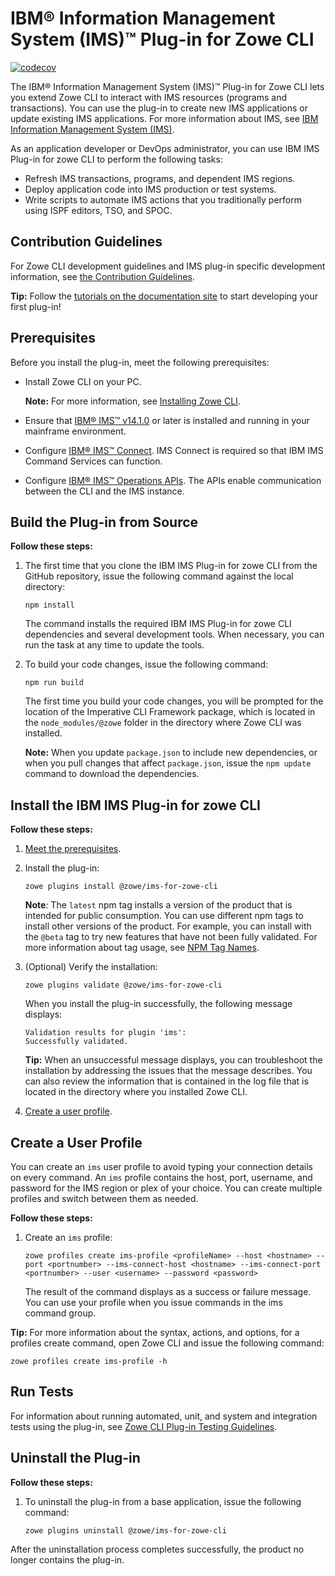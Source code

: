 # IBM® Information Management System (IMS)™ Plug-in for Zowe CLI

[![codecov](https://codecov.io/gh/zowe/zowe-cli-ims-plugin/branch/master/graph/badge.svg)](https://codecov.io/gh/zowe/zowe-cli-ims-plugin)

The IBM® Information Management System (IMS)™ Plug-in for Zowe CLI lets you extend Zowe CLI to interact with IMS resources (programs and transactions). You can use the plug-in to create new IMS applications or update existing IMS applications. For more information about IMS, see [IBM Information Management System (IMS)](https://www.ibm.com/it-infrastructure/z/ims).

As an application developer or DevOps administrator, you can use IBM IMS Plug-in for zowe CLI to perform the following tasks:

- Refresh IMS transactions, programs, and dependent IMS regions.
- Deploy application code into IMS production or test systems.
- Write scripts to automate IMS actions that you traditionally perform using ISPF editors, TSO, and SPOC. 

## Contribution Guidelines

For Zowe CLI development guidelines and IMS plug-in specific development information, see [the Contribution Guidelines](CONTRIBUTING.md).

**Tip:** Follow the [tutorials on the documentation site](https://zowe.github.io/docs-site/latest/extend/extend-cli/cli-devTutorials.html) to start developing your first plug-in! 

## Prerequisites
Before you install the plug-in, meet the following prerequisites:
* Install Zowe CLI on your PC.

    **Note:** For more information, see [Installing Zowe CLI](https://zowe.github.io/docs-site/latest/user-guide/cli-installcli.html).

* Ensure that [IBM® IMS™ v14.1.0](https://www.ibm.com/support/knowledgecenter/en/SSEPH2_14.1.0/com.ibm.ims14.doc/ims_product_landing_v14.html) or later is installed and running in your mainframe environment.

* Configure [IBM® IMS™ Connect](https://www.ibm.com/support/knowledgecenter/en/SSEPH2_13.1.0/com.ibm.ims13.doc.ccg/ims_ct_intro.htm). IMS Connect is required so that IBM IMS Command Services can function. 

* Configure [IBM® IMS™ Operations APIs](https://github.com/zowe/ims-operations-api). The APIs enable communication between the CLI and the IMS instance.

## Build the Plug-in from Source
**Follow these steps:**
1. The first time that you clone the IBM IMS Plug-in for zowe CLI from the GitHub repository, issue the following command against the local directory:

    ```
    npm install
    ```
    The command installs the required IBM IMS Plug-in for zowe CLI dependencies and several development tools. When necessary, you can run the task at any time to update the tools.

2. To build your code changes, issue the following command:

    ```
    npm run build
    ```

    The first time you build your code changes, you will be prompted for the location of the Imperative CLI Framework package, which is located in the `node_modules/@zowe` folder in the directory where Zowe CLI was installed.

    **Note:** When you update `package.json` to include new dependencies, or when you pull changes that affect `package.json`, issue the `npm update` command to download the dependencies.

## Install the IBM IMS Plug-in for zowe CLI

**Follow these steps:**

1.  [Meet the prerequisites](#prerequisites).

2.  Install the plug-in:
    ```
    zowe plugins install @zowe/ims-for-zowe-cli
    ``` 
    
    **Note**: The `latest` npm tag installs a version of the product that is intended for public consumption. You can use different npm      tags to install other versions of the product. For example, you can install with the `@beta` tag to try new features that have not      been fully validated. For more information about tag usage, see [NPM Tag Names](https://github.com/zowe/zowe-cli/blob/master/docs/MaintainerVersioning.md#npm-tag-names).
    
3.  (Optional) Verify the installation:
    ```
    zowe plugins validate @zowe/ims-for-zowe-cli
    ```
    When you install the plug-in successfully, the following message displays:
    ```
    Validation results for plugin 'ims':
    Successfully validated.
    ``` 
    **Tip:** When an unsuccessful message displays, you can troubleshoot the installation by addressing the issues that the message describes. You can also review the information that is contained in the log file that is located in the directory where you installed Zowe CLI.  

4.  [Create a user profile](#create-a-user-profile).

## Create a User Profile
You can create an `ims` user profile to avoid typing your connection details on every command. An `ims` profile contains the host, port, username, and password for the IMS region or plex of your choice. You can create multiple profiles and switch between them as needed.

**Follow these steps:**
1.  Create an `ims` profile: 
    ```
    zowe profiles create ims-profile <profileName> --host <hostname> --port <portnumber> --ims-connect-host <hostname> --ims-connect-port <portnumber> --user <username> --password <password>

    ```
    The result of the command displays as a success or failure message. You can use your profile when you issue commands in the ims command group.

**Tip:** For more information about the syntax, actions, and options, for a profiles create command, open Zowe CLI and issue the following command:

```
zowe profiles create ims-profile -h
```

## Run Tests

For information about running automated, unit, and system and integration tests using the plug-in, see [Zowe CLI Plug-in Testing Guidelines](https://github.com/zowe/zowe-cli/blob/master/docs/PluginTESTINGGuidelines.md).

## Uninstall the Plug-in

**Follow these steps:**
1.  To uninstall the plug-in from a base application, issue the following command:
    ```
    zowe plugins uninstall @zowe/ims-for-zowe-cli
    ```
After the uninstallation process completes successfully, the product no longer contains the plug-in. 
